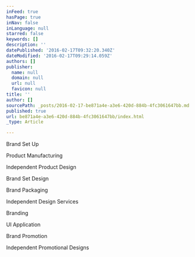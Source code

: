 ```yaml
---
inFeed: true
hasPage: true
inNav: false
inLanguage: null
starred: false
keywords: []
description: ''
datePublished: '2016-02-17T09:32:20.340Z'
dateModified: '2016-02-17T09:29:14.059Z'
authors: []
publisher:
  name: null
  domain: null
  url: null
  favicon: null
title: ''
author: []
sourcePath: _posts/2016-02-17-be871a4e-a3e6-420d-884b-4fc3061647bb.md
published: true
url: be871a4e-a3e6-420d-884b-4fc3061647bb/index.html
_type: Article

---
```

Brand Set Up 

Product Manufacturing 

Independent Product Design 

Brand Set Design 

Brand Packaging 

Independent Design Services 

Branding 

UI Application 

Brand Promotion 

Independent Promotional Designs